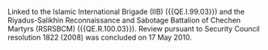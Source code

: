  Linked to the Islamic International Brigade (IIB) ({{QE.I.99.03}}) and the 
Riyadus-Salikhin Reconnaissance and Sabotage Battalion of Chechen Martyrs 
(RSRSBCM) ({{QE.R.100.03}}). Review pursuant to Security Council resolution 1822 
(2008) was concluded on 17 May 2010. 
